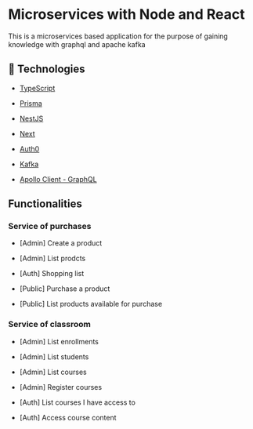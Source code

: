 # Microservices with Node and React

This is a microservices based application for the purpose of gaining knowledge with graphql and apache kafka

## 🚀 Technologies

- [TypeScript](https://www.typescriptlang.org/)
- [Prisma](https://www.prisma.io/)
- [NestJS](https://nestjs.com/)

- [Next](https://nextjs.org/)
- [Auth0](https://auth0.com/)
- [Kafka](https://kafka.apache.org/)
- [Apollo Client - GraphQL](https://www.apollographql.com/docs/react/)

## Functionalities

### Service of purchases

- [Admin] Create a product
- [Admin] List prodcts
- [Auth] Shopping list

- [Public] Purchase a product
- [Public] List products available for purchase

### Service of classroom

- [Admin] List enrollments
- [Admin] List students
- [Admin] List courses
- [Admin] Register courses

- [Auth] List courses I have access to
- [Auth] Access course content
